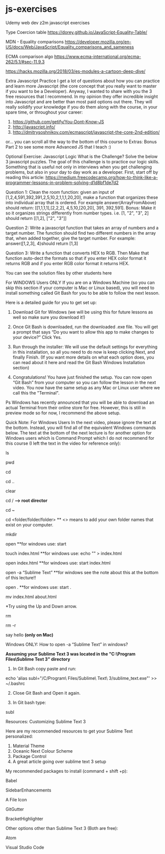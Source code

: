 # js-exercises


Udemy web dev z2m javascript exercises

Type Coercion table
https://dorey.github.io/JavaScript-Equality-Table/

MDN - Equality comparisons
https://developer.mozilla.org/en-US/docs/Web/JavaScript/Equality_comparisons_and_sameness

ECMA comparison algo
https://www.ecma-international.org/ecma-262/5.1/#sec-11.9.3

https://hacks.mozilla.org/2018/03/es-modules-a-cartoon-deep-dive/

Extra Javascript Practice
I get a lot of questions about how you can practice and learn more Javascript (the core concept that you really want to master if you want to be a Developer). Anyway, I wanted to share with you the 3 free resources that I recommend. In my opinion they offer incredible insight into Javascript and are better than most paid options out there. They will really solidify your knowledge if you do them along with the course, in your spare time, or throughout your career:

1. https://github.com/getify/You-Dont-Know-JS
2. http://javascript.info/
3. http://dmitrysoshnikov.com/ecmascript/javascript-the-core-2nd-edition/

or... you can scroll all the way to the bottom of this course to Extras: Bonus Part 2 to see some more Advanced JS that I teach :)




Optional Exercise: Javascript Logic
What is the Challenge?
Solve the below 3 javascript puzzles. The goal of this challenge is to practice our logic skills. Something that is useful not only in interviews when you get challenging problems, but also in your day to day work as a developer. First, start off by reading this article: https://medium.freecodecamp.org/how-to-think-like-a-programmer-lessons-in-problem-solving-d1d8bf1de7d2

Question 1: Clean the room function: given an input of [1,2,4,591,392,391,2,5,10,2,1,1,1,20,20], make a function that organizes these into individual array that is ordered. For example answer(ArrayFromAbove) should return: [[1,1,1,1],[2,2,2], 4,5,10,[20,20], 391, 392,591]. Bonus: Make it so it organizes strings differently from number types. i.e. [1, "2", "3", 2] should return [[1,2], ["2", "3"]]

Question 2: Write a javascript function that takes an array of numbers and a target number. The function should find two different numbers in the array that, when added together, give the target number. For example: answer([1,2,3], 4)should return [1,3]

Question 3: Write a function that converts HEX to RGB. Then Make that function auto-dect the formats so that if you enter HEX color format it returns RGB and if you enter RGB color format it returns HEX.

You can see the solution files by other students here



For WINDOWS Users ONLY
If you are on a Windows Machine (so you can skip this section if your computer is Mac or Linux based), you will need to install something called Git Bash for you to be able to follow the next lesson.

Here is a detailed guide for you to get set up:

1. Download Git for Windows (we will be using this for future lessons as well so make sure you download it!)

2. Once Git Bash is downloaded, run the downloaded .exe file. You will get a prompt that says “Do you want to allow this app to make changes to your device?” Click Yes.

3. Run through the installer: We will use the default settings for everything in this installation, so all you need to do now is keep clicking Next, and finally Finish. (If you want more details on what each option does, you can read about it here and read the Git Bash Windows Installation section)

4. Congratulations! You have just finished the setup. You can now open “Git Bash” from your computer so you can follow the lesson in the next video. You now have the same setup as any Mac or Linux user where we call this the "Terminal".

Ps Windows has recently announced that you will be able to download an actual Terminal from their online store for free. However, this is still in preview mode so for now, I recommend the above setup.




Quick Note: For Windows Users
In the next video, please ignore the text at the bottom. Instead, you will find all of the equivalent Windows commands below. The text at the bottom of the next lecture is for another option for Windows users which is Command Prompt which I do not recommend for this course (I left the text in the video for reference only):



ls

pwd

cd 

cd ..

clear

cd / **—> root director**

cd ~

cd <folder/folder/folder> ** <> means to add your own folder names that exist on your computer.

mkdir <folder>
 
open <folder> **for windows use: start <folder>
 
touch index.html  **for windows use: echo "" > index.html

open index.html **for windows use: start index.html

open -a “Sublime Text”  **for windows see the note about this at the bottom of this lecture!!

open . **for windows use: start .

mv index.html about.html

*Try using the Up and Down arrow.

 
rm <file>
 
rm -r <folder>
 
say hello **(only on Mac)**


Windows ONLY: How to open -a “Sublime Text”  in windows?

**Assuming your Sublime Text 3 was located in the "C:\Program Files\Sublime Text 3" directory**

1. In Git Bash copy paste and run:

echo 'alias subl="/C/Program\ Files/Sublime\ Text\ 3/sublime_text.exe"' >> ~/.bashrc



2. Close Git Bash and Open it again.



3. In Git bash type:

subl



Resources: Customizing Sublime Text 3

Here are my recommended resources to get your Sublime Text personalized:

1.  Material Theme
2.  Oceanic Next Colour Scheme
3.  Package Control
4.  A great article going over sublime text 3 setup

My recommended packages to install (command + shift +p):

Babel

SidebarEnhancements

A File Icon

GitGutter

BracketHighlighter

Other options other than Sublime Text 3 (Both are free):

Atom

Visual Studio Code
